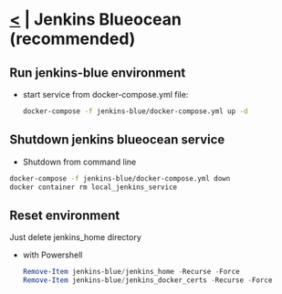 # [<](../README.md) | Jenkins Blueocean (recommended)
## Run jenkins-blue environment
- start service from docker-compose.yml file:
  ```Bash
  docker-compose -f jenkins-blue/docker-compose.yml up -d
  ```

## Shutdown jenkins blueocean service
- Shutdown from command line
```Bash
docker-compose -f jenkins-blue/docker-compose.yml down
docker container rm local_jenkins_service
```

## Reset environment
Just delete jenkins_home directory
- with Powershell
  ```Powershell
  Remove-Item jenkins-blue/jenkins_home -Recurse -Force
  Remove-Item jenkins-blue/jenkins_docker_certs -Recurse -Force
  ```
